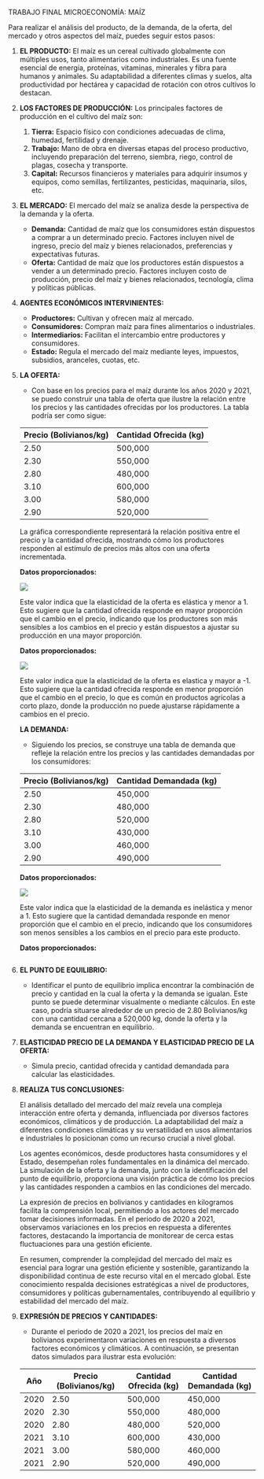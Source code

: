 TRABAJO FINAL MICROECONOMÍA: MAÍZ

Para realizar el análisis del producto, de la demanda, de la oferta, del mercado y otros aspectos del maíz, puedes seguir estos pasos:

1. **EL PRODUCTO:**
   El maíz es un cereal cultivado globalmente con múltiples usos, tanto alimentarios como industriales. Es una fuente esencial de energía, proteínas, vitaminas, minerales y fibra para humanos y animales. Su adaptabilidad a diferentes climas y suelos, alta productividad por hectárea y capacidad de rotación con otros cultivos lo destacan.

2. **LOS FACTORES DE PRODUCCIÓN:**
   Los principales factores de producción en el cultivo del maíz son:
   1. **Tierra:** Espacio físico con condiciones adecuadas de clima, humedad, fertilidad y drenaje.
   2. **Trabajo:** Mano de obra en diversas etapas del proceso productivo, incluyendo preparación del terreno, siembra, riego, control de plagas, cosecha y transporte.
   3. **Capital:** Recursos financieros y materiales para adquirir insumos y equipos, como semillas, fertilizantes, pesticidas, maquinaria, silos, etc.

3. **EL MERCADO:**
   El mercado del maíz se analiza desde la perspectiva de la demanda y la oferta.
   - **Demanda:** Cantidad de maíz que los consumidores están dispuestos a comprar a un determinado precio. Factores incluyen nivel de ingreso, precio del maíz y bienes relacionados, preferencias y expectativas futuras.
   - **Oferta:** Cantidad de maíz que los productores están dispuestos a vender a un determinado precio. Factores incluyen costo de producción, precio del maíz y bienes relacionados, tecnología, clima y políticas públicas.

4. **AGENTES ECONÓMICOS INTERVINIENTES:**
   - **Productores:** Cultivan y ofrecen maíz al mercado.
   - **Consumidores:** Compran maíz para fines alimentarios o industriales.
   - **Intermediarios:** Facilitan el intercambio entre productores y consumidores.
   - **Estado:** Regula el mercado del maíz mediante leyes, impuestos, subsidios, aranceles, cuotas, etc.

5. **LA OFERTA:**
   
   - Con base en los precios para el maíz durante los años 2020 y 2021, se puedo construir una tabla de oferta que ilustre la relación entre los precios y las cantidades ofrecidas por los productores. La tabla podría ser como sigue:
   
   | Precio (Bolivianos/kg) | Cantidad Ofrecida (kg) |
   | ---------------------- | ---------------------- |
   | 2.50                   | 500,000                |
   | 2.30                   | 550,000                |
   | 2.80                   | 480,000                |
   | 3.10                   | 600,000                |
   | 3.00                   | 580,000                |
   | 2.90                   | 520,000                |
   
   La gráfica correspondiente representará la relación positiva entre el precio y la cantidad ofrecida, mostrando cómo los productores responden al estímulo de precios más altos con una oferta incrementada.
   
   **Datos proporcionados:**
   
   ![](/home/favio/Imágenes/Screenshots/Screenshot_2023-12-01-02-16-11_1366x768.png)
   
   Este valor indica que la elasticidad de la oferta es elástica y menor a 1. Esto sugiere que la cantidad ofrecida responde en mayor proporción que el cambio en el precio, indicando que los productores son más sensibles a los cambios en el precio y están dispuestos a ajustar su producción en una mayor proporción.
   
   **Datos proporcionados:**
   
   ![](/home/favio/Imágenes/Screenshots/Screenshot_2023-12-01-02-22-25_1366x768.png)
   
   Este valor indica que la elasticidad de la oferta es elastica y mayor a -1. Esto sugiere que la cantidad ofrecida responde en menor proporción que el cambio en el precio, lo que es común en productos agrícolas a corto plazo, donde la producción no puede ajustarse rápidamente a cambios en el precio.
   
   **LA DEMANDA:**
   
   - Siguiendo los precios, se construye una tabla de demanda que refleje la relación entre los precios y las cantidades demandadas por los consumidores:
   
   | Precio (Bolivianos/kg) | Cantidad Demandada (kg) |
   | ---------------------- | ----------------------- |
   | 2.50                   | 450,000                 |
   | 2.30                   | 480,000                 |
   | 2.80                   | 520,000                 |
   | 3.10                   | 430,000                 |
   | 3.00                   | 460,000                 |
   | 2.90                   | 490,000                 |
   
   **Datos proporcionados:**
   
   ![](/home/favio/Imágenes/Screenshots/Screenshot_2023-12-01-02-25-52_1366x768.png)
   
   Este valor indica que la elasticidad de la demanda es inelástica y menor a 1. Esto sugiere que la cantidad demandada responde en menor proporción que el cambio en el precio, indicando que los consumidores son menos sensibles a los cambios en el precio para este producto.
   
   **Datos proporcionados:**
   
   ![]()
   
7. **EL PUNTO DE EQUILIBRIO:**
   
   - Identificar el punto de equilibrio implica encontrar la combinación de precio y cantidad en la cual la oferta y la demanda se igualan. Este punto se puede determinar visualmente o mediante cálculos. En este caso, podría situarse alrededor de un precio de 2.80 Bolivianos/kg con una cantidad cercana a 520,000 kg, donde la oferta y la demanda se encuentran en equilibrio.
   
8. **ELASTICIDAD PRECIO DE LA DEMANDA Y ELASTICIDAD PRECIO DE LA OFERTA:**
   - Simula precio, cantidad ofrecida y cantidad demandada para calcular las elasticidades.

9. **REALIZA TUS CONCLUSIONES:**
   
   El análisis detallado del mercado del maíz revela una compleja interacción entre oferta y demanda, influenciada por diversos factores económicos, climáticos y de producción. La adaptabilidad del maíz a diferentes condiciones climáticas y su versatilidad en usos alimentarios e industriales lo posicionan como un recurso crucial a nivel global.
   
   Los agentes económicos, desde productores hasta consumidores y el Estado, desempeñan roles fundamentales en la dinámica del mercado. La simulación de la oferta y la demanda, junto con la identificación del punto de equilibrio, proporciona una visión práctica de cómo los precios y las cantidades responden a cambios en las condiciones del mercado.
   
   La expresión de precios en bolivianos y cantidades en kilogramos facilita la comprensión local, permitiendo a los actores del mercado tomar decisiones informadas. En el periodo de 2020 a 2021, observamos variaciones en los precios en respuesta a diferentes factores, destacando la importancia de monitorear de cerca estas fluctuaciones para una gestión eficiente.
   
   En resumen, comprender la complejidad del mercado del maíz es esencial para lograr una gestión eficiente y sostenible, garantizando la disponibilidad continua de este recurso vital en el mercado global. Este conocimiento respalda decisiones estratégicas a nivel de productores, consumidores y políticas gubernamentales, contribuyendo al equilibrio y estabilidad del mercado del maíz.
   
10. **EXPRESIÓN DE PRECIOS Y CANTIDADES:**
    
       - Durante el periodo de 2020 a 2021, los precios del maíz en bolivianos experimentaron variaciones en respuesta a diversos factores económicos y climáticos. A continuación, se presentan datos simulados para ilustrar esta evolución:
    
    | Año  | Precio (Bolivianos/kg) | Cantidad Ofrecida (kg) | Cantidad Demandada (kg) |
    | ---- | ---------------------- | ---------------------- | ----------------------- |
    | 2020 | 2.50                   | 500,000                | 450,000                 |
    | 2020 | 2.30                   | 550,000                | 480,000                 |
    | 2020 | 2.80                   | 480,000                | 520,000                 |
    | 2021 | 3.10                   | 600,000                | 430,000                 |
    | 2021 | 3.00                   | 580,000                | 460,000                 |
    | 2021 | 2.90                   | 520,000                | 490,000                 |
    
    
